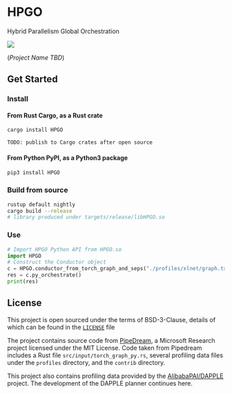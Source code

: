 # HPGO
Hybrid Parallelism Global Orchestration

[![](https://img.shields.io/badge/PyPI-HPGO%200.92-blue?logo=python&style=for-the-badge&logoColor=yellow)](https://pypi.org/project/HPGO/)

(_Project Name TBD_)

## Get Started

### Install

#### From Rust Cargo, as a Rust crate
```bash
cargo install HPGO
```
`TODO: publish to Cargo crates after open source`

#### From Python PyPI, as a Python3 package
```bash
pip3 install HPGO
```

### Build from source
```bash
rustup default nightly
cargo build --release
# library produced under targets/release/libHPGO.so
```

### Use

```python
# Import HPGO Python API from HPGO.so
import HPGO
# Construct the Conductor object
c = HPGO.conductor_from_torch_graph_and_seps("./profiles/xlnet/graph.txt", 64, 512, [8, 16])
res = c.py_orchestrate()
print(res)
```

## License

This project is open sourced under the terms of BSD-3-Clause, details of which can be found in the [`LICENSE`](LICENSE) file

The project contains source code from [PipeDream](https://github.com/msr-fiddle/pipedream), a Microsoft Research project licensed under the MIT License. Code taken from Pipedream includes a Rust file `src/input/torch_graph_py.rs`, several profiling data files under the `profiles` directory, and the `contrib` directory.

This project also contains profiling data provided by the [AlibabaPAI/DAPPLE](https://github.com/AlibabaPAI/DAPPLE) project. The development of the DAPPLE planner continues here.